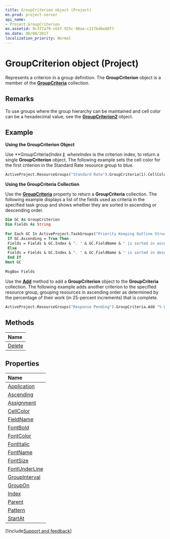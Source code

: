 ```yaml
---
title: GroupCriterion object (Project)
ms.prod: project-server
api_name:
- Project.GroupCriterion
ms.assetid: 9c3f7a79-c65f-925c-98ae-c217bd6ed8f7
ms.date: 06/08/2017
localization_priority: Normal
---
```



# GroupCriterion object (Project)

Represents a criterion in a group definition. The  **GroupCriterion** object is a member of the **[GroupCriteria](Project.groupcriteria.md)** collection.
 


## Remarks

To use groups where the group hierarchy can be maintained and cell color can be a hexadecimal value, see the  **[GroupCriterion2](Project.GroupCriterion2.md)** object.
 

 

## Example

 **Using the GroupCriterion Object**
 

 
Use  **GroupCriteria(***Index* **)**, where*Index* is the criterion index, to return a single **GroupCriterion** object. The following example sets the cell color for the first criterion in the Standard Rate resource group to blue.
 

 



```vb
ActiveProject.ResourceGroups("Standard Rate").GroupCriteria(1).CellColor = pjBlue
```

 **Using the GroupCriteria Collection**
 

 
Use the  **[GroupCriteria](Project.Group.GroupCriteria.md)** property to return a **GroupCriteria** collection. The following example displays a list of the fields used as criteria in the specified task group and shows whether they are sorted in ascending or descending order.
 

 



```vb
Dim GC As GroupCriterion 
Dim Fields As String 
 
For Each GC In ActiveProject.TaskGroups("Priority Keeping Outline Structure").GroupCriteria 
 If GC.Ascending = True Then 
 Fields = Fields & GC.Index & ". " & GC.FieldName & " is sorted in ascending order." & vbCrLf 
 Else 
 Fields = Fields & GC.Index & ". " & GC.FieldName & " is sorted in descending order." & vbCrLf 
 End If 
Next GC 
 
MsgBox Fields
```

Use the  **[Add](Project.GroupCriteria.Add.md)** method to add a **GroupCriterion** object to the **GroupCriteria** collection. The following example adds another criterion to the specified resource group, grouping resources in ascending order as determined by the percentage of their work (in 25-percent increments) that is complete.
 

 



```vb
ActiveProject.ResourceGroups("Response Pending").GroupCriteria.Add "% Work Complete", True, CellColor:=pjRed, GroupOn:=pjGroupOnPct1_25
```


## Methods



|Name|
|:-----|
|[Delete](Project.GroupCriterion.Delete.md)|

## Properties



|Name|
|:-----|
|[Application](Project.GroupCriterion.Application.md)|
|[Ascending](Project.GroupCriterion.Ascending.md)|
|[Assignment](Project.GroupCriterion.Assignment.md)|
|[CellColor](Project.GroupCriterion.CellColor.md)|
|[FieldName](Project.GroupCriterion.FieldName.md)|
|[FontBold](Project.GroupCriterion.FontBold.md)|
|[FontColor](Project.GroupCriterion.FontColor.md)|
|[FontItalic](Project.GroupCriterion.FontItalic.md)|
|[FontName](Project.GroupCriterion.FontName.md)|
|[FontSize](Project.GroupCriterion.FontSize.md)|
|[FontUnderLine](Project.GroupCriterion.FontUnderLine.md)|
|[GroupInterval](Project.GroupCriterion.GroupInterval.md)|
|[GroupOn](Project.GroupCriterion.GroupOn.md)|
|[Index](Project.GroupCriterion.Index.md)|
|[Parent](Project.GroupCriterion.Parent.md)|
|[Pattern](Project.GroupCriterion.Pattern.md)|
|[StartAt](Project.GroupCriterion.StartAt.md)|

[!include[Support and feedback](~/includes/feedback-boilerplate.md)]